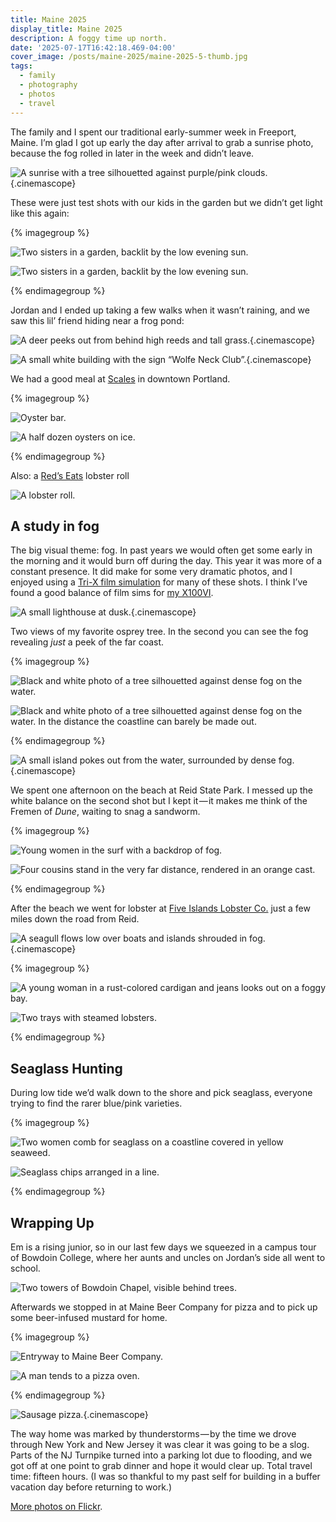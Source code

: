 ```yaml
---
title: Maine 2025
display_title: Maine 2025
description: A foggy time up north.
date: '2025-07-17T16:42:18.469-04:00'
cover_image: /posts/maine-2025/maine-2025-5-thumb.jpg
tags:
  - family
  - photography
  - photos
  - travel
---
```


The family and I spent our traditional early-summer week in Freeport, Maine. I’m glad I got up early the day after arrival to grab a sunrise photo, because the fog rolled in later in the week and didn’t leave.

![A sunrise with a tree silhouetted against purple/pink clouds.](maine-2025-5.jpg "Sunrise near Wolfe’s Neck Woods State Park"){.cinemascope}

These were just test shots with our kids in the garden but we didn’t get light like this again:

{% imagegroup %}

![Two sisters in a garden, backlit by the low evening sun.](maine-2025-1.jpg)

![Two sisters in a garden, backlit by the low evening sun.](maine-2025-2.jpg)

{% endimagegroup %}

Jordan and I ended up taking a few walks when it wasn’t raining, and we saw this lil’ friend hiding near a frog pond:

![A deer peeks out from behind high reeds and tall grass.](maine-2025-3.jpg "Oh, hello"){.cinemascope}

![A small white building with the sign “Wolfe Neck Club”.](maine-2025-4.jpg "The “L” is still hanging on."){.cinemascope}

We had a good meal at [Scales](https://www.scalesrestaurant.com) in downtown Portland.

{% imagegroup %}

![Oyster bar.](maine-2025-7.jpg)

![A half dozen oysters on ice.](maine-2025-6.jpg)

{% endimagegroup %}

Also: a [Red’s Eats](https://www.redseatsmaine.com) lobster roll

![A lobster roll.](maine-2025-10.jpg)

## A study in fog

The big visual theme: fog. In past years we would often get some early in the morning and it would burn  off during the day. This year it was more of a constant presence. It did make for some very dramatic photos, and I enjoyed using a [Tri-X film simulation](https://fujixweekly.com/2020/06/18/fujifilm-x100v-film-simulation-recipe-kodak-tri-x-400/) for many of these shots. I think I’ve found a good balance of film sims for [my X100VI](/posts/goodbye-x100s-hello-x100vi/).

![A small lighthouse at dusk.](maine-2025-8.jpg "Bug Light Park in South Portland. Shot using a modified [Fuji Pro 400H film sim](https://frameandgrain.com/film-recipes/fuji-pro-400h-recipe)."){.cinemascope}

Two views of my favorite osprey tree. In the second you can see the fog revealing *just* a peek of the far coast.

{% imagegroup %}

![Black and white photo of a tree silhouetted against dense fog on the water.](maine-2025-11.jpg)

![Black and white photo of a tree silhouetted against dense fog on the water. In the distance the coastline can barely be made out.](maine-2025-13.jpg)

{% endimagegroup %}

![A small island pokes out from the water, surrounded by dense fog.](maine-2025-12.jpg "Symmetry"){.cinemascope}

We spent one afternoon on the beach at Reid State Park. I messed up the white balance on the second shot but I kept it — it makes me think of the Fremen of *Dune*, waiting to snag a sandworm.

{% imagegroup %}

![Young women in the surf with a backdrop of fog.](maine-2025-14.jpg)

![Four cousins stand in the very far distance, rendered in an orange cast.](maine-2025-15.jpg)

{% endimagegroup %}

After the beach we went for lobster at [Five Islands Lobster Co.](https://fiveislandslobster.com) just a few miles down the road from Reid.

![A seagull flows low over boats and islands shrouded in fog.](maine-2025-16.jpg "You have to trust that there are islands in the frame"){.cinemascope}

{% imagegroup %}

![A young woman in a rust-colored cardigan and jeans looks out on a foggy bay.](maine-2025-18.jpg "Em looking out on the water")

![Two trays with steamed lobsters.](maine-2025-17.jpg "Lobster lineup")

{% endimagegroup %}

## Seaglass Hunting

During low tide we’d walk down to the shore and pick seaglass, everyone trying to find the rarer blue/pink varieties.

{% imagegroup %}

![Two women comb for seaglass on a coastline covered in yellow seaweed.](maine-2025-19.jpg "Goldenrod seaweed coastline")

![Seaglass chips arranged in a line.](maine-2025-9.jpg "Some early finds")

{% endimagegroup %}

## Wrapping Up

Em is a rising junior, so in our last few days we squeezed in a campus tour of Bowdoin College, where her aunts and uncles on Jordan’s side all went to school.

![Two towers of Bowdoin Chapel, visible behind trees.](maine-2025-20.jpg "Bowdoin Chapel")

Afterwards we stopped in at Maine Beer Company for pizza and to pick up some beer-infused mustard for home.

{% imagegroup %}

![Entryway to Maine Beer Company.](maine-2025-21.jpg)

![A man tends to a pizza oven.](maine-2025-22.jpg)

{% endimagegroup %}

![Sausage pizza.](maine-2025-23.jpg){.cinemascope}

The way home was marked by thunderstorms — by the time we drove through New York and New Jersey it was clear it was going to be a slog. Parts of the NJ Turnpike turned into a parking lot due to flooding, and we got off at one point to grab dinner and hope it would clear up. Total travel time: fifteen hours. (I was so thankful to my past self for building in a buffer vacation day before returning to work.)


[More photos on Flickr](https://www.flickr.com/photos/dirtystylus/albums/72177720327621864).


